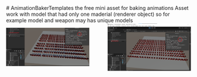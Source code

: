 <!DOCTYPE html>
<html>
<head>
  <title>Порівняння тестів в Unity</title>
  <style>
    .comparison-container {
      display: flex;
      justify-content: space-between;
      align-items: center;
    }
    .comparison-container img {
      max-width: 45%; /* Максимальна ширина кожної картинки */
      height: auto;
    }
  </style>
</head>
<body>
  # AnimationBakerTemplates
  the free mini asset for baking animations
  Asset work with model that had only one maderial (renderer object) so for example model and weapon may has unique models
  <div class="comparison-container">
    <img src="image1.png" alt="no batch">
    <img src="image2.png" alt="batch">
  </div>
</body>
</html>

